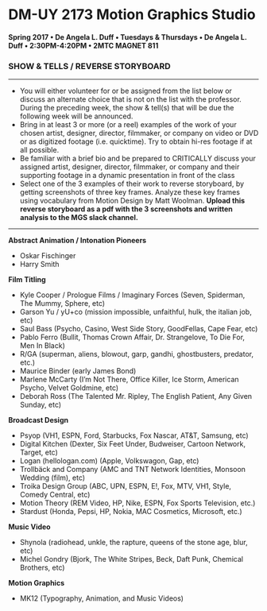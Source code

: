 # DM-UY 2173 Motion Graphics Studio

#### Spring 2017 • De Angela L. Duff • Tuesdays &amp; Thursdays • De Angela L. Duff • 2:30PM-4:20PM • 2MTC MAGNET 811

### SHOW & TELLS / REVERSE STORYBOARD

---

* You will either volunteer for or be assigned from the list below or discuss an alternate choice that is not on the list with the professor. During the preceding week, the show & tell(s) that will be due the following week will be announced. 
* Bring in at least 3 or more (or a reel) examples of the work of your chosen artist, designer, director, filmmaker, or company on video or DVD or as digitized footage (i.e. quicktime). Try to obtain hi-res footage if at all possible.
* Be familiar with a brief bio and be prepared to CRITICALLY discuss your assigned artist, designer, director, filmmaker, or company and their supporting footage in a dynamic presentation in front of the class
* Select one of the 3 examples of their work to reverse storyboard, by getting screenshots of three key frames. Analyze these key frames using vocabulary from Motion Design by Matt Woolman. **Upload this reverse storyboard as a pdf with the 3 screenshots and written analysis to the MGS slack channel.**

---

**Abstract Animation / Intonation Pioneers**
* Oskar Fischinger
* Harry Smith

**Film Titling**
* Kyle Cooper / Prologue Films / Imaginary Forces
(Seven, Spiderman, The Mummy, Sphere, etc)
* Garson Yu / yU+co
(mission impossible, unfaithful, hulk, the italian job, etc)
* Saul Bass
(Psycho, Casino, West Side Story, GoodFellas, Cape Fear, etc)
* Pablo Ferro
(Bullit, Thomas Crown Affair, Dr. Strangelove, To Die For, Men In Black)
* R/GA
(superman, aliens, blowout, garp, gandhi, ghostbusters, predator, etc.)
* Maurice Binder
(early James Bond)
* Marlene McCarty
(I’m Not There, Office Killer, Ice Storm, American Psycho, Velvet Goldmine, etc)
* Deborah Ross
(The Talented Mr. Ripley, The English Patient, Any Given Sunday, etc)

**Broadcast Design**
* Psyop
(VH1, ESPN, Ford, Starbucks, Fox Nascar, AT&T, Samsung, etc)
* Digital Kitchen
(Dexter, Six Feet Under, Budweiser, Cartoon Network, Target, etc)
* Logan (hellologan.com)
(Apple, Volkswagon, Gap, etc)
* Trollbäck and Company
(AMC and TNT Network Identities, Monsoon Wedding (film), etc)
* Troika Design Group
(ABC, UPN, ESPN, E!, Fox, MTV, VH1, Style, Comedy Central, etc)
* Motion Theory
(REM Video, HP, Nike, ESPN, Fox Sports Television, etc.)
* Stardust
(Honda, Pepsi, HP, Nokia, MAC Cosmetics, Microsoft, etc.)

**Music Video**
* Shynola
(radiohead, unkle, the rapture, queens of the stone age, blur, etc)
* Michel Gondry
(Bjork, The White Stripes, Beck, Daft Punk, Chemical Brothers, etc)

**Motion Graphics**
* MK12
(Typography, Animation, and Music Videos)